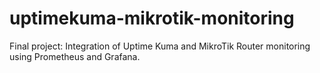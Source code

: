 # uptimekuma-mikrotik-monitoring
Final project: Integration of Uptime Kuma and MikroTik Router monitoring using Prometheus and Grafana.
